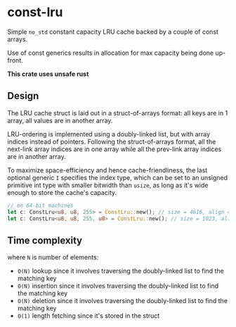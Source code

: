 # const-lru

Simple `no_std` constant capacity LRU cache backed by a couple of const arrays.

Use of const generics results in allocation for max capacity being done up-front.

**This crate uses unsafe rust**

## Design

The LRU cache struct is laid out in a struct-of-arrays format: all keys are in 1 array, all values are in another array.

LRU-ordering is implemented using a doubly-linked list, but with array indices instead of pointers. Following the struct-of-arrays format, all the next-link array indices are in one array while all the prev-link array indices are in another array.

To maximize space-efficiency and hence cache-friendliness, the last optional generic `I` specifies the index type, which can be set to an unsigned primitive int type with smaller bitwidth than `usize`, as long as it's wide enough to store the cache's capacity.

```rust ignore
// on 64-bit machines
let c: ConstLru<u8, u8, 255> = ConstLru::new(); // size = 4616, align = 8
let c: ConstLru<u8, u8, 255, u8> = ConstLru::new(); // size = 1023, align = 1
```

## Time complexity

where `N` is number of elements:
- `O(N)` lookup since it involves traversing the doubly-linked list to find the matching key
- `O(N)` insertion since it involves traversing the doubly-linked list to find the matching key
- `O(N)` deletion since it involves traversing the doubly-linked list to find the matching key
- `O(1)` length fetching since it's stored in the struct
